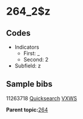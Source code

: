 # 264\_2$z

## Codes

-   Indicators
    -   First: \_
    -   Second: 2
-   Subfield: z

## Sample bibs

11263718 [Quicksearch](https://search.library.yale.edu/catalog/11263718) [VXWS](http://prodorbis.library.yale.edu:7014/vxws/GetHoldingsService?bibId=11263718)

**Parent topic:**[264](../../tags/264/264.md)

